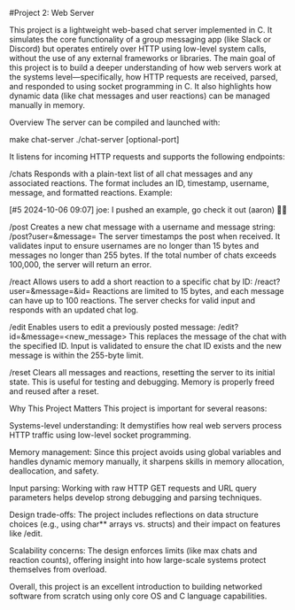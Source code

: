 #Project 2: Web Server

This project is a lightweight web-based chat server implemented in C. It simulates the core functionality of a group messaging app (like Slack or Discord) but operates entirely over HTTP using low-level system calls, without the use of any external frameworks or libraries. The main goal of this project is to build a deeper understanding of how web servers work at the systems level—specifically, how HTTP requests are received, parsed, and responded to using socket programming in C. It also highlights how dynamic data (like chat messages and user reactions) can be managed manually in memory.

Overview
The server can be compiled and launched with:

make chat-server
./chat-server [optional-port]

It listens for incoming HTTP requests and supports the following endpoints:

/chats
Responds with a plain-text list of all chat messages and any associated reactions. The format includes an ID, timestamp, username, message, and formatted reactions. Example:

[#5 2024-10-06 09:07] joe: I pushed an example, go check it out
(aaron) 👍🏻

/post
Creates a new chat message with a username and message string:
/post?user=<username>&message=<message>
The server timestamps the post when received. It validates input to ensure usernames are no longer than 15 bytes and messages no longer than 255 bytes. If the total number of chats exceeds 100,000, the server will return an error.

/react
Allows users to add a short reaction to a specific chat by ID:
/react?user=<username>&message=<reaction>&id=<id>
Reactions are limited to 15 bytes, and each message can have up to 100 reactions. The server checks for valid input and responds with an updated chat log.

/edit
Enables users to edit a previously posted message:
/edit?id=<id>&message=<new_message>
This replaces the message of the chat with the specified ID. Input is validated to ensure the chat ID exists and the new message is within the 255-byte limit.

/reset
Clears all messages and reactions, resetting the server to its initial state. This is useful for testing and debugging. Memory is properly freed and reused after a reset.

Why This Project Matters
This project is important for several reasons:

Systems-level understanding: It demystifies how real web servers process HTTP traffic using low-level socket programming.

Memory management: Since this project avoids using global variables and handles dynamic memory manually, it sharpens skills in memory allocation, deallocation, and safety.

Input parsing: Working with raw HTTP GET requests and URL query parameters helps develop strong debugging and parsing techniques.

Design trade-offs: The project includes reflections on data structure choices (e.g., using char** arrays vs. structs) and their impact on features like /edit.

Scalability concerns: The design enforces limits (like max chats and reaction counts), offering insight into how large-scale systems protect themselves from overload.

Overall, this project is an excellent introduction to building networked software from scratch using only core OS and C language capabilities.
